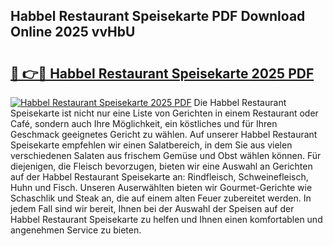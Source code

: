 ## Habbel Restaurant Speisekarte PDF Download Online 2025 vvHbU

# <h2><a href="http://gc8l3ky.nevu.top/?p=Habbel+Restaurant+Speisekarte">🔗 👉🔴 Habbel Restaurant Speisekarte 2025 PDF</a></h2>

[![Habbel Restaurant Speisekarte 2025 PDF](https://i.imgur.com/dBaPXMq.png)](http://gc8l3ky.nevu.top/?p=Habbel+Restaurant+Speisekarte)
Die Habbel Restaurant Speisekarte ist nicht nur eine Liste von Gerichten in einem Restaurant oder Café, sondern auch Ihre Möglichkeit, ein köstliches und für Ihren Geschmack geeignetes Gericht zu wählen. Auf unserer Habbel Restaurant Speisekarte empfehlen wir einen Salatbereich, in dem Sie aus vielen verschiedenen Salaten aus frischem Gemüse und Obst wählen können. Für diejenigen, die Fleisch bevorzugen, bieten wir eine Auswahl an Gerichten auf der Habbel Restaurant Speisekarte an: Rindfleisch, Schweinefleisch, Huhn und Fisch. Unseren Auserwählten bieten wir Gourmet-Gerichte wie Schaschlik und Steak an, die auf einem alten Feuer zubereitet werden. In jedem Fall sind wir bereit, Ihnen bei der Auswahl der Speisen auf der Habbel Restaurant Speisekarte zu helfen und Ihnen einen komfortablen und angenehmen Service zu bieten.
